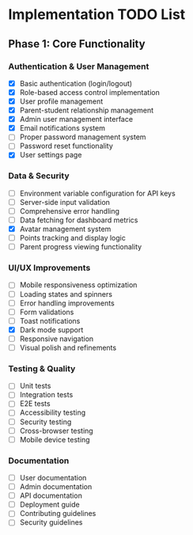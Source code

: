 # Implementation TODO List

## Phase 1: Core Functionality

### Authentication & User Management
- [x] Basic authentication (login/logout)
- [x] Role-based access control implementation
- [x] User profile management
- [x] Parent-student relationship management
- [x] Admin user management interface
- [x] Email notifications system
- [ ] Proper password management system
- [ ] Password reset functionality
- [x] User settings page

### Data & Security
- [ ] Environment variable configuration for API keys
- [ ] Server-side input validation
- [ ] Comprehensive error handling
- [ ] Data fetching for dashboard metrics
- [x] Avatar management system
- [ ] Points tracking and display logic
- [ ] Parent progress viewing functionality

### UI/UX Improvements
- [ ] Mobile responsiveness optimization
- [ ] Loading states and spinners
- [ ] Error handling improvements
- [ ] Form validations
- [ ] Toast notifications
- [x] Dark mode support
- [ ] Responsive navigation
- [ ] Visual polish and refinements

### Testing & Quality
- [ ] Unit tests
- [ ] Integration tests
- [ ] E2E tests
- [ ] Accessibility testing
- [ ] Security testing
- [ ] Cross-browser testing
- [ ] Mobile device testing

### Documentation
- [ ] User documentation
- [ ] Admin documentation
- [ ] API documentation
- [ ] Deployment guide
- [ ] Contributing guidelines
- [ ] Security guidelines